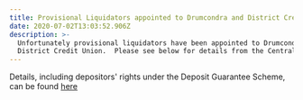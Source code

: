 ```yaml
---
title: Provisional Liquidators appointed to Drumcondra and District Credit Union
date: 2020-07-02T13:03:52.906Z
description: >-
  Unfortunately provisional liquidators have been appointed to Drumcondra and
  District Credit Union.  Please see below for details from the Central Bank
---
```

Details, including depositors' rights under the Deposit Guarantee Scheme, can be found [here](https://www.centralbank.ie/news/article/press-release-provisional-liquidators-appointed-to-drumcondra-and-district-credit-union-02-jul-2020)
